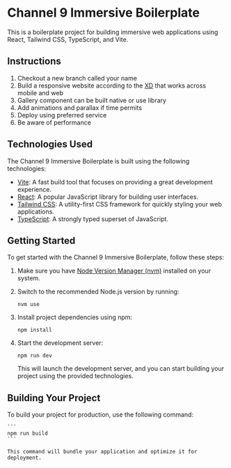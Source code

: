 # Channel 9 Immersive Boilerplate

This is a boilerplate project for building immersive web applications using React, Tailwind CSS, TypeScript, and Vite.

## Instructions

1. Checkout a new branch called your name
2. Build a responsive website according to the [XD](https://drive.google.com/drive/folders/1Uy0AT5Hzfzz8KigB2QJlbpDbZU6agl7B?usp=sharing) that works across mobile and web
3. Gallery component can be built native or use library
4. Add animations and parallax if time permits
5. Deploy using preferred service
6. Be aware of performance

## Technologies Used

The Channel 9 Immersive Boilerplate is built using the following technologies:

- [Vite](https://vitejs.dev/): A fast build tool that focuses on providing a great development experience.
- [React](https://reactjs.org/): A popular JavaScript library for building user interfaces.
- [Tailwind CSS](https://tailwindcss.com/): A utility-first CSS framework for quickly styling your web applications.
- [TypeScript](https://www.typescriptlang.org/): A strongly typed superset of JavaScript.

## Getting Started

To get started with the Channel 9 Immersive Boilerplate, follow these steps:

1. Make sure you have [Node Version Manager (nvm)](https://github.com/nvm-sh/nvm) installed on your system.
2. Switch to the recommended Node.js version by running:

   ```
   nvm use
   ```

3. Install project dependencies using npm:
   ```
   npm install
   ```
4. Start the development server:
   ```
   npm run dev
   ```
   This will launch the development server, and you can start building your project using the provided technologies.

## Building Your Project

To build your project for production, use the following command:

    ```
    npm run build
    ```

    This command will bundle your application and optimize it for deployment.
